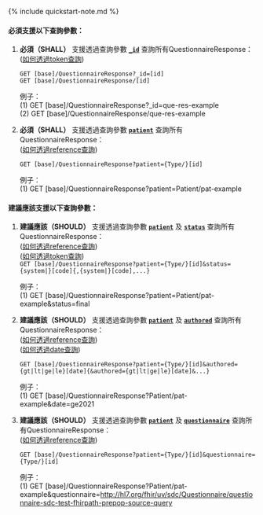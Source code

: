 {% include quickstart-note.md %}

#### 必須支援以下查詢參數：

1. **必須（SHALL）** 支援透過查詢參數 **[`_id`](SearchParameter-QuestionnaireResponse-id.html)** 查詢所有QuestionnaireResponse：               
    ([如何透過token查詢](http://hl7.org/fhir/R4/search.html#token))  

    `GET [base]/QuestionnaireResponse?_id=[id]`  
    `GET [base]/QuestionnaireResponse/[id]`

    例子：  
      (1) GET [base]/QuestionnaireResponse?_id=que-res-example  
      (2) GET [base]/QuestionnaireResponse/que-res-example


2. **必須（SHALL）** 支援透過查詢參數 **[`patient`](SearchParameter-QuestionnaireResponse-patient.html)** 查詢所有QuestionnaireResponse：               
    ([如何透過reference查詢](http://hl7.org/fhir/R4/search.html#reference))    

    `GET [base]/QuestionnaireResponse?patient={Type/}[id]`

    例子：  
      (1) GET [base]/QuestionnaireResponse?patient=Patient/pat-example



#### 建議應該支援以下查詢參數：

1. **建議應該（SHOULD）** 支援透過查詢參數 **[`patient`](SearchParameter-QuestionnaireResponse-patient.html)** 及 **[`status`](SearchParameter-QuestionnaireResponse-status.html)** 查詢所有QuestionnaireResponse：               
    ([如何透過reference查詢](http://hl7.org/fhir/R4/search.html#reference))    
    ([如何透過token查詢](http://hl7.org/fhir/R4/search.html#token))   
    `GET [base]/QuestionnaireResponse?patient={Type/}[id]&status={system|}[code]{,{system|}[code],...}`

    例子：  
      (1) GET [base]/QuestionnaireResponse?patient=Patient/pat-example&status=final

2. **建議應該（SHOULD）** 支援透過查詢參數 **[`patient`](SearchParameter-QuestionnaireResponse-patient.html)** 及 **[`authored`](SearchParameter-QuestionnaireResponse-authored.html)** 查詢所有QuestionnaireResponse：              
    ([如何透過reference查詢](http://hl7.org/fhir/R4/search.html#reference))    
    ([如何透過date查詢](http://hl7.org/fhir/R4/search.html#date))     

    `GET [base]/QuestionnaireResponse?patient={Type/}[id]&authored={gt|lt|ge|le}[date]{&authored={gt|lt|ge|le}[date]&...}`

    例子：  
      (1) GET [base]/QuestionnaireResponse?Patient/pat-example&date=ge2021



3. **建議應該（SHOULD）** 支援透過查詢參數 **[`patient`](SearchParameter-QuestionnaireResponse-patient.html)** 及 **[`questionnaire`](SearchParameter-QuestionnaireResponse-questionnaire.html)** 查詢所有QuestionnaireResponse：              
    ([如何透過reference查詢](http://hl7.org/fhir/R4/search.html#reference))      

    `GET [base]/QuestionnaireResponse?patient={Type/}[id]&questionnaire={Type/}[id]`

    例子：  
      (1) GET [base]/QuestionnaireResponse?Patient/pat-example&questionnaire=http://hl7.org/fhir/uv/sdc/Questionnaire/questionnaire-sdc-test-fhirpath-prepop-source-query
